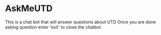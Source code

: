 # AskMeUTD
This is a chat bot that will answer questions about UTD
Once you are done asking question enter 'exit' to close the chatbot
